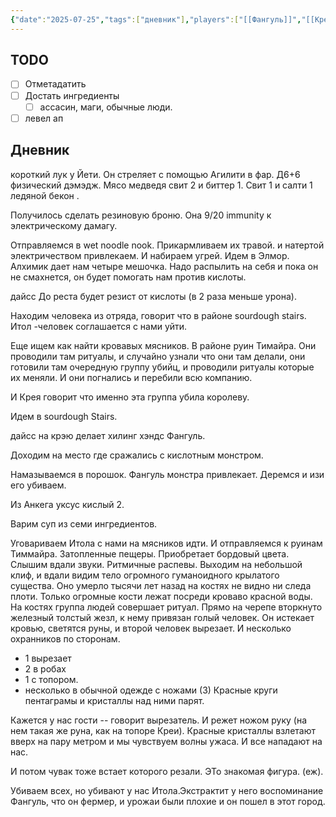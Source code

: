```yaml
---
{"date":"2025-07-25","tags":["дневник"],"players":["[[Фангуль]]","[[Крея]]","[[Вис Кис-Кис]]"],"campaign":"Oneshots/Beast Feast","world-date":null,"world-time-start":null,"dg-publish":true,"previous-session":"[[16 июля 2025]]","next-session":null,"permalink":"/25-iyulya-2025/","dgPassFrontmatter":true}
---
```



## TODO
- [ ] Отметадатить
- [ ] Достать ингредиенты 
	- [ ] ассасин, маги, обычные люди.
- [ ] левел ап

## Дневник

короткий лук у Йети. Он стреляет с помощью Агилити в фар. Д6+6 физический дэмэдж.
Мясо медведя свит 2 и биттер 1.
Свит 1 и салти 1 ледяной бекон .

Получилось сделать резиновую броню. Она 9/20 immunity к электрическому дамагу. 

Отправляемся в wet noodle nook. Прикармливаем их травой. и натертой электричеством привлекаем. И набираем угрей.
Идем в Элмор. Алхимик дает нам четыре мешочка. Надо распылить на себя и пока он не смахнется, он будет помогать нам против кислоты.

дайсс До реста будет резист от кислоты (в 2 раза меньше урона).

Находим человека из отряда, говорит что в районе sourdough stairs. Итол -человек соглашается с нами уйти.

Еще ищем как найти кровавых мясников. В районе руин Тимайра. Они проводили там ритуалы, и случайно узнали что они там делали, они готовили там очередную группу убийц, и проводили ритуалы которые их меняли. И они погнались и перебили всю компанию.

И Крея говорит что именно эта группа убила королеву. 

Идем в sourdough Stairs.

дайсс на крэю делает хилинг хэндс Фангуль.

Доходим на место где сражались с кислотным монстром.

Намазываемся в порошок. Фангуль монстра привлекает. Деремся и изи его убиваем.

Из Анкега уксус кислый 2.

Варим суп из семи ингредиентов.

Уговариваем Итола с нами на мясников идти. И отправляемся к руинам Тиммайра. Затопленные пещеры. Приобретает бордовый цвета. Слышим вдали звуки. Ритмичные распевы. Выходим на небольшой клиф, и вдали видим тело огромного гуманоидного крылатого существа. Оно умерло тысячи лет назад на костях не видно ни следа плоти. Только огромные кости лежат посреди кроваво красной воды. На костях группа людей совершает ритуал.  Прямо на черепе вторкнуто железный толстый жезл, к нему привязан голый человек. Он истекает кровью, светятся руны, и второй человек вырезает. И несколько охранников по сторонам. 

- 1 вырезает
- 2 в робах
- 1 с топором. 
- несколько в обычной одежде с ножами (3)
Красные круги пентаграмы и кристаллы над ними парят.

Кажется у нас гости -- говорит вырезатель. И режет ножом руку (на нем такая же руна, как на топоре Креи). Красные кристаллы взлетают вверх на пару метром и мы чувствуем волны ужаса. И все нападают на нас.

И потом чувак тоже встает которого резали. ЭТо знакомая фигура. (еж).

Убиваем всех, но убивают у нас Итола.Экстрактит у него воспоминание Фангуль, что он фермер, и урожаи были плохие и он пошел в этот город. 
